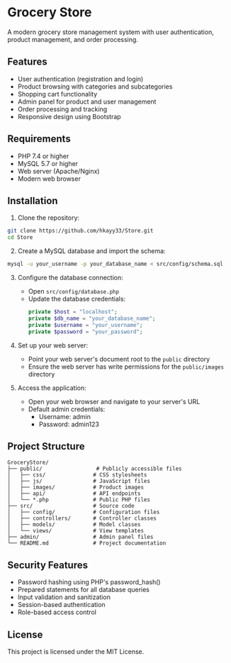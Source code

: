# Grocery Store

A modern grocery store management system with user authentication, product management, and order processing.

## Features

- User authentication (registration and login)
- Product browsing with categories and subcategories
- Shopping cart functionality
- Admin panel for product and user management
- Order processing and tracking
- Responsive design using Bootstrap

## Requirements

- PHP 7.4 or higher
- MySQL 5.7 or higher
- Web server (Apache/Nginx)
- Modern web browser

## Installation

1. Clone the repository:
```bash
git clone https://github.com/hkayy33/Store.git
cd Store
```

2. Create a MySQL database and import the schema:
```bash
mysql -u your_username -p your_database_name < src/config/schema.sql
```

3. Configure the database connection:
   - Open `src/config/database.php`
   - Update the database credentials:
     ```php
     private $host = "localhost";
     private $db_name = "your_database_name";
     private $username = "your_username";
     private $password = "your_password";
     ```

4. Set up your web server:
   - Point your web server's document root to the `public` directory
   - Ensure the web server has write permissions for the `public/images` directory

5. Access the application:
   - Open your web browser and navigate to your server's URL
   - Default admin credentials:
     - Username: admin
     - Password: admin123

## Project Structure

```
GroceryStore/
├── public/                 # Publicly accessible files
│   ├── css/               # CSS stylesheets
│   ├── js/                # JavaScript files
│   ├── images/            # Product images
│   ├── api/               # API endpoints
│   └── *.php              # Public PHP files
├── src/                   # Source code
│   ├── config/            # Configuration files
│   ├── controllers/       # Controller classes
│   ├── models/            # Model classes
│   └── views/             # View templates
├── admin/                 # Admin panel files
└── README.md              # Project documentation
```

## Security Features

- Password hashing using PHP's password_hash()
- Prepared statements for all database queries
- Input validation and sanitization
- Session-based authentication
- Role-based access control

## License

This project is licensed under the MIT License. 